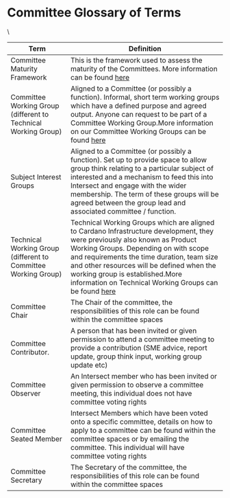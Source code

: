 # Committee Glossary of Terms

\


| **Term**                                                       | **Definition**                                                                                                                                                                                                                                                                                                                                                                                                                            |
| -------------------------------------------------------------- | ----------------------------------------------------------------------------------------------------------------------------------------------------------------------------------------------------------------------------------------------------------------------------------------------------------------------------------------------------------------------------------------------------------------------------------------- |
| Committee Maturity Framework                                   | This is the framework used to assess the maturity of the Committees. More information can be found [here](https://intersect.gitbook.io/committee-development/)​                                                                                                                                                                                                                                                                           |
| Committee Working Group (different to Technical Working Group) | Aligned to a Committee (or possibly a function). Informal, short term working groups which have a defined purpose and agreed output. Anyone can request to be part of a Committee Working Group.More information on our Committee Working Groups can be found [here](https://app.gitbook.com/o/Prbm1mtkwSsGWSvG1Bfd/s/YvFHlnOutCDX87s6u04z/intersect-committee-development/glossary-of-terms-committee-related#committee-working-groups)​ |
| Subject Interest Groups                                        | Aligned to a Committee (or possibly a function). Set up to provide space to allow group think relating to a particular subject of interested and a mechanism to feed this into Intersect and engage with the wider membership. The term of these groups will be agreed between the group lead and associated committee / function.                                                                                                        |
| Technical Working Group (different to Committee Working Group) | Technical Working Groups which are aligned to Cardano Infrastructure development, they were previously also known as Product Working Groups. Depending on with scope and requirements the time duration, team size and other resources will be defined when the working group is established.More information on Technical Working Groups can be found [here](https://intersect.gitbook.io/intersect-working-groups/)​                    |
| Committee Chair                                                | The Chair of the committee, the responsibilities of this role can be found within the committee spaces                                                                                                                                                                                                                                                                                                                                    |
| Committee Contributor.                                         | A person that has been invited or given permission to attend a committee meeting to provide a contribution (SME advice, report update, group think input, working group update etc)                                                                                                                                                                                                                                                       |
| Committee Observer                                             | An Intersect member who has been invited or given permission to observe a committee meeting, this individual does not have committee voting rights                                                                                                                                                                                                                                                                                        |
| Committee Seated Member                                        | Intersect Members which have been voted onto a specific committee, details on how to apply to a committee can be found within the committee spaces or by emailing the committee. This individual will have committee voting rights                                                                                                                                                                                                        |
| Committee Secretary                                            | The Secretary of the committee, the responsibilities of this role can be found within the committee spaces                                                                                                                                                                                                                                                                                                                                |
